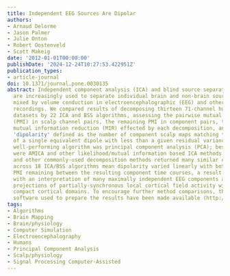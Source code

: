 ```yaml
---
title: Independent EEG Sources Are Dipolar
authors:
- Arnaud Delorme
- Jason Palmer
- Julie Onton
- Robert Oostenveld
- Scott Makeig
date: '2012-01-01T00:00:00'
publishDate: '2024-12-24T10:27:53.422951Z'
publication_types:
- article-journal
doi: 10.1371/journal.pone.0030135
abstract: Independent component analysis (ICA) and blind source separation (BSS) methods
  are increasingly used to separate individual brain and non-brain source signals
  mixed by volume conduction in electroencephalographic (EEG) and other electrophysiological
  recordings. We compared results of decomposing thirteen 71-channel human scalp EEG
  datasets by 22 ICA and BSS algorithms, assessing the pairwise mutual information
  (PMI) in scalp channel pairs, the remaining PMI in component pairs, the overall
  mutual information reduction (MIR) effected by each decomposition, and decomposition
  'dipolarity' defined as the number of component scalp maps matching the projection
  of a single equivalent dipole with less than a given residual variance. The least
  well-performing algorithm was principal component analysis (PCA); best performing
  were AMICA and other likelihood/mutual information based ICA methods. Though these
  and other commonly-used decomposition methods returned many similar components,
  across 18 ICA/BSS algorithms mean dipolarity varied linearly with both MIR and with
  PMI remaining between the resulting component time courses, a result compatible
  with an interpretation of many maximally independent EEG components as being volume-conducted
  projections of partially-synchronous local cortical field activity within single
  compact cortical domains. To encourage further method comparisons, the data and
  software used to prepare the results have been made available (http://sccn.ucsd.edu/wiki/BSSComparison).
tags:
- Algorithms
- Brain Mapping
- Brain/physiology
- Computer Simulation
- Electroencephalography
- Humans
- Principal Component Analysis
- Scalp/physiology
- Signal Processing Computer-Assisted
---
```

